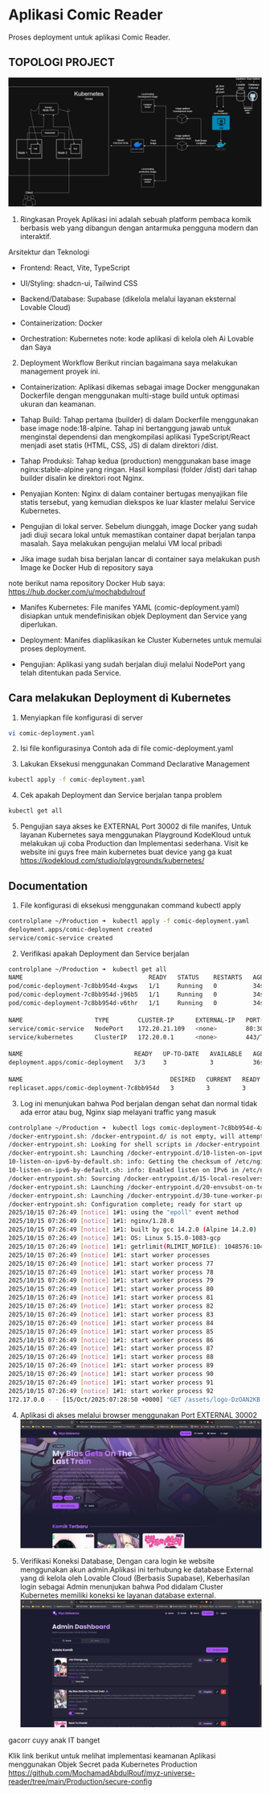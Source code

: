 # Aplikasi Comic Reader
Proses deployment untuk aplikasi Comic Reader.

## TOPOLOGI PROJECT
![topologi-project-non-secure](./image/topologi-production-non-secure.jpeg)

1. Ringkasan Proyek
Aplikasi ini adalah sebuah platform pembaca komik berbasis web yang dibangun dengan antarmuka pengguna modern dan interaktif.

Arsitektur dan Teknologi
- Frontend: React, Vite, TypeScript

- UI/Styling: shadcn-ui, Tailwind CSS

- Backend/Database: Supabase (dikelola melalui layanan eksternal Lovable Cloud)

- Containerization: Docker

- Orchestration: Kubernetes
note: kode aplikasi di kelola oleh Ai Lovable dan Saya 

2. Deployment Workflow
Berikut rincian bagaimana saya melakukan management proyek ini.

- Containerization: Aplikasi dikemas sebagai image Docker menggunakan Dockerfile dengan menggunakan multi-stage build untuk optimasi ukuran dan keamanan.

- Tahap Build: Tahap pertama (builder) di dalam Dockerfile menggunakan base image node:18-alpine. Tahap ini bertanggung jawab untuk menginstal dependensi dan mengkompilasi aplikasi TypeScript/React menjadi aset statis (HTML, CSS, JS) di dalam direktori /dist.

- Tahap Produksi: Tahap kedua (production) menggunakan base image nginx:stable-alpine yang ringan. Hasil kompilasi (folder /dist) dari tahap builder disalin ke direktori root Nginx.

- Penyajian Konten: Nginx di dalam container bertugas menyajikan file statis tersebut, yang kemudian diekspos ke luar klaster melalui Service Kubernetes.

- Pengujian di lokal server. Sebelum diunggah, image Docker yang sudah jadi diuji secara lokal untuk memastikan container dapat berjalan tanpa masalah. Saya melakukan pengujian melalui VM local pribadi

- Jika image sudah bisa berjalan lancar di container saya melakukan push Image ke Docker Hub di repository saya

note berikut nama repository Docker Hub saya: https://hub.docker.com/u/mochabdulrouf

- Manifes Kubernetes: File manifes YAML (comic-deployment.yaml) disiapkan untuk mendefinisikan objek Deployment dan Service yang diperlukan.

- Deployment: Manifes diaplikasikan ke Cluster Kubernetes untuk memulai proses deployment.

- Pengujian: Aplikasi yang sudah berjalan diuji melalui NodePort yang telah ditentukan pada Service.

## Cara melakukan Deployment di Kubernetes

1. Menyiapkan file konfigurasi di server
```bash
vi comic-deployment.yaml
```

2. Isi file konfigurasinya
Contoh ada di file comic-deployment.yaml 

3. Lakukan Eksekusi menggunakan Command Declarative Management
```bash
kubectl apply -f comic-deployment.yaml
```

4. Cek apakah Deployment dan Service berjalan tanpa problem
```bash
kubectl get all
```

5. Pengujian saya akses ke EXTERNAL Port 30002 di file manifes, Untuk layanan Kubernetes saya menggunakan Playground KodeKloud untuk melakukan uji coba Production dan Implementasi sederhana. Visit ke website ini guys free main kubernetes buat device yang ga kuat https://kodekloud.com/studio/playgrounds/kubernetes/

## Documentation

1. File konfigurasi di eksekusi menggunakan command kubectl apply
```bash
controlplane ~/Production ➜  kubectl apply -f comic-deployment.yaml 
deployment.apps/comic-deployment created
service/comic-service created
```

2. Verifikasi apakah Deployment dan Service berjalan
```bash
controlplane ~/Production ➜  kubectl get all
NAME                                   READY   STATUS    RESTARTS   AGE
pod/comic-deployment-7c8bb954d-4xgws   1/1     Running   0          34s
pod/comic-deployment-7c8bb954d-j96b5   1/1     Running   0          34s
pod/comic-deployment-7c8bb954d-v6thr   1/1     Running   0          34s

NAME                    TYPE        CLUSTER-IP      EXTERNAL-IP   PORT(S)        AGE
service/comic-service   NodePort    172.20.21.109   <none>        80:30002/TCP   35s
service/kubernetes      ClusterIP   172.20.0.1      <none>        443/TCP        74m

NAME                               READY   UP-TO-DATE   AVAILABLE   AGE
deployment.apps/comic-deployment   3/3     3            3           36s

NAME                                         DESIRED   CURRENT   READY   AGE
replicaset.apps/comic-deployment-7c8bb954d   3         3         3       35s
```

3. Log ini menunjukan bahwa Pod berjalan dengan sehat dan normal tidak ada error atau bug, Nginx siap melayani traffic yang masuk
```bash
controlplane ~/Production ➜  kubectl logs comic-deployment-7c8bb954d-4xgws 
/docker-entrypoint.sh: /docker-entrypoint.d/ is not empty, will attempt to perform configuration
/docker-entrypoint.sh: Looking for shell scripts in /docker-entrypoint.d/
/docker-entrypoint.sh: Launching /docker-entrypoint.d/10-listen-on-ipv6-by-default.sh
10-listen-on-ipv6-by-default.sh: info: Getting the checksum of /etc/nginx/conf.d/default.conf
10-listen-on-ipv6-by-default.sh: info: Enabled listen on IPv6 in /etc/nginx/conf.d/default.conf
/docker-entrypoint.sh: Sourcing /docker-entrypoint.d/15-local-resolvers.envsh
/docker-entrypoint.sh: Launching /docker-entrypoint.d/20-envsubst-on-templates.sh
/docker-entrypoint.sh: Launching /docker-entrypoint.d/30-tune-worker-processes.sh
/docker-entrypoint.sh: Configuration complete; ready for start up
2025/10/15 07:26:49 [notice] 1#1: using the "epoll" event method
2025/10/15 07:26:49 [notice] 1#1: nginx/1.28.0
2025/10/15 07:26:49 [notice] 1#1: built by gcc 14.2.0 (Alpine 14.2.0) 
2025/10/15 07:26:49 [notice] 1#1: OS: Linux 5.15.0-1083-gcp
2025/10/15 07:26:49 [notice] 1#1: getrlimit(RLIMIT_NOFILE): 1048576:1048576
2025/10/15 07:26:49 [notice] 1#1: start worker processes
2025/10/15 07:26:49 [notice] 1#1: start worker process 77
2025/10/15 07:26:49 [notice] 1#1: start worker process 78
2025/10/15 07:26:49 [notice] 1#1: start worker process 79
2025/10/15 07:26:49 [notice] 1#1: start worker process 80
2025/10/15 07:26:49 [notice] 1#1: start worker process 81
2025/10/15 07:26:49 [notice] 1#1: start worker process 82
2025/10/15 07:26:49 [notice] 1#1: start worker process 83
2025/10/15 07:26:49 [notice] 1#1: start worker process 84
2025/10/15 07:26:49 [notice] 1#1: start worker process 85
2025/10/15 07:26:49 [notice] 1#1: start worker process 86
2025/10/15 07:26:49 [notice] 1#1: start worker process 87
2025/10/15 07:26:49 [notice] 1#1: start worker process 88
2025/10/15 07:26:49 [notice] 1#1: start worker process 89
2025/10/15 07:26:49 [notice] 1#1: start worker process 90
2025/10/15 07:26:49 [notice] 1#1: start worker process 91
2025/10/15 07:26:49 [notice] 1#1: start worker process 92
172.17.0.0 - - [15/Oct/2025:07:28:50 +0000] "GET /assets/logo-DzOAN2KB.png HTTP/1.1" 200 6524 "https://30002-port-sh3hm5baxyxi3cev.labs.kodekloud.com/" "Mozilla/5.0 (Windows NT 10.0; Win64; x64) AppleWebKit/537.36 (KHTML, like Gecko) Chrome/141.0.0.0 Safari/537.36" "182.8.227.3, 34.120.45.220, 169.254.169.126, 192.168.56.192"
```

4. Aplikasi di akses melalui browser menggunakan Port EXTERNAL 30002
![image-documentation-1](./image/image.png)

5. Verifikasi Koneksi Database, Dengan cara login ke website menggunakan akun admin.Aplikasi ini terhubung ke database External yang di kelola oleh Lovable Cloud (Berbasis Supabase), Keberhasilan login sebagai Admin menunjukan bahwa Pod didalam Cluster Kubernetes memiliki koneksi ke layanan database external.
![image-documentation-2](./image/image2.png)


gacorr cuyy anak IT banget

Klik link berikut untuk melihat implementasi keamanan Aplikasi menggunakan Objek Secret pada Kubernetes Production
https://github.com/MochamadAbdulRouf/myz-universe-reader/tree/main/Production/secure-config 